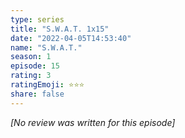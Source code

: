 ```yaml
---
type: series
title: "S.W.A.T. 1x15"
date: "2022-04-05T14:53:40"
name: "S.W.A.T."
season: 1
episode: 15
rating: 3
ratingEmoji: ⭐️⭐️⭐️
share: false
---
```


*[No review was written for this episode]*
